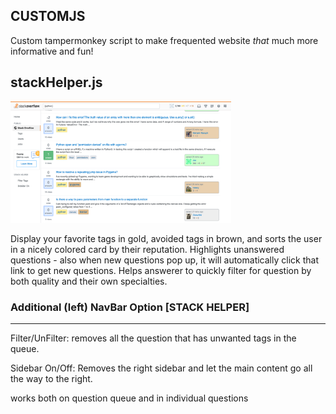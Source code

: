 ## CUSTOMJS

Custom tampermonkey script to make frequented website *that* much more informative and fun!

## stackHelper.js

<img src="/images/SC_12.png" width="70%">

Display your favorite tags in gold, avoided tags in brown, and sorts the user in a nicely colored card by their reputation. Highlights unanswered questions - also when new questions pop up, it will automatically click that link to get new questions. Helps answerer to quickly filter for question by both quality and their own specialties.

### Additional (left) NavBar Option [STACK HELPER]

---

Filter/UnFilter: removes all the question that has unwanted tags in the queue.

Sidebar On/Off: Removes the right sidebar and let the main content go all the way to the right.

works both on question queue and in individual questions
